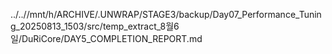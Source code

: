 ../..//mnt/h/ARCHIVE/.UNWRAP/STAGE3/backup/Day07_Performance_Tuning_20250813_1503/src/temp_extract_8월6일/DuRiCore/DAY5_COMPLETION_REPORT.md